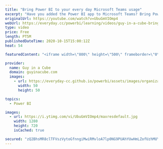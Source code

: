 ```yaml
---
title: "Bring Power BI to your every day Microsoft Teams usage"
excerpt: "Have you added the Power BI app to Microsoft Teams? Bring Power BI closer to your day to day and have your reports ready when you need them! Adam shows you how.  Announcement Blog: https://powerbi.microsoft.com/en-us/blog/announcing-new-power-bi-experiences-in-microsoft-teams/  📢 Become a member: https://guyinacu.be/membership"
originalUrl: https://youtube.com/watch?v=UbuGmVIOmp4
webUrl: https://everyday.cc/powerbi/learning/videos/guy-in-a-cube-bring-power-bi-to-your-every-day-microsoft-teams-usage/
type: video
price: Free
length: PT5M
publishedDateTime: 2020-10-15T15:00:12Z
heat: 54

featuredContent: "<iframe width=\"800\" height=\"500\" frameborder=\"0\" src=\"https://www.youtube.com/embed/UbuGmVIOmp4\" allow=\"accelerometer; autoplay; encrypted-media; gyroscope; picture-in-picture\" allowfullscreen></iframe>"

provider:
  name: Guy in a Cube
  domain: guyinacube.com
  images:
    - url: https://everyday-cc.github.io/powerbi/assets/images/organizations/guyinacube.com-50x50.jpg
      width: 50
      height: 50

topics:
  - Power BI

images:
  - url: https://i.ytimg.com/vi/UbuGmVIOmp4/maxresdefault.jpg
    width: 1280
    height: 720
    isCached: true

secured: "zQ2BhsMR8clTFVszVytoGfnngiMwiRMvloA7lp0NG9PUAhYUwHmLZofUzhMUY6iAxDF9Whu4i8qV4r5XvPT8Z+LkiAoXIWG1sSi4AAh68d/Sc7YLmsaYNeLve2fsTpx9ucX2qPx2JE/Nh9+egEpLltPo7I/LZdPVivBJ4e+JjmlVV+YLAVsHNuv3smK3psrIj7wDTRfUrYjpS2MB9cIWe1/9qwQG/wqJ0r0a+22G/aBxosVtEBvxJkatHCXJGLTSM1qEhRQOxImRK+5c+iHsxlpz6QCjIREID5SEpcQkWUxqvPAxHYygcbpASVSr5ZgazpHAhja/T7M1Uzc0LDzg9xMQyWC/kOKG6BoM+DqLZ4dk842oFaouwhGPh9zhIL/JUCVVsOJSYqT/XefzQxfDuef/4gGxPxouzGXbGoLp79M=;PffLzQzbItZpgrGZ59+U1w=="
---
```



